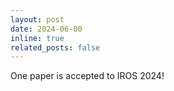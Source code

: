 ```yaml
---
layout: post
date: 2024-06-00
inline: true
related_posts: false
---
```


One paper is accepted to IROS 2024!
